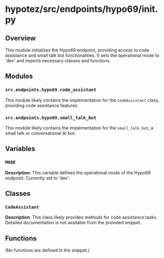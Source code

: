 # hypotez/src/endpoints/hypo69/__init__.py

## Overview

This module initializes the Hypo69 endpoint, providing access to code assistance and small talk bot functionalities.  It sets the operational mode to 'dev' and imports necessary classes and functions.


## Modules

### `src.endpoints.hypo69.code_assistant`

This module likely contains the implementation for the `CodeAssistant` class, providing code assistance features.


### `src.endpoints.hypo69.small_talk_bot`

This module likely contains the implementation for the `small_talk_bot`, a small talk or conversational AI bot.


## Variables

### `MODE`

**Description**: This variable defines the operational mode of the Hypo69 endpoint. Currently set to 'dev'.


## Classes

### `CodeAssistant`

**Description**:  This class likely provides methods for code assistance tasks.  Detailed documentation is not available from the provided snippet.


## Functions

(No functions are defined in the snippet.)